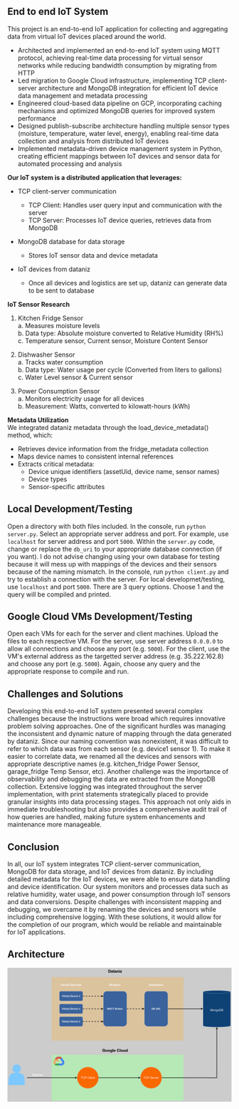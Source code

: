 ﻿## End to end IoT System

This project is an end-to-end IoT application for collecting and aggregating data from virtual IoT devices placed around the world.
- Architected and implemented an end-to-end IoT system using MQTT protocol, achieving real-time data processing for virtual sensor networks while reducing bandwidth consumption by migrating from HTTP
- Led migration to Google Cloud infrastructure, implementing TCP client-server architecture and MongoDB integration for efficient IoT device data management and metadata processing
- Engineered cloud-based data pipeline on GCP, incorporating caching mechanisms and optimized MongoDB queries for improved system performance
- Designed publish-subscribe architecture handling multiple sensor types (moisture, temperature, water level, energy), enabling real-time data collection and analysis from distributed IoT devices
- Implemented metadata-driven device management system in Python, creating efficient mappings between IoT devices and sensor data for automated processing and analysis

**Our IoT system is a distributed application that leverages:**

-   TCP client-server communication

    -   TCP Client: Handles user query input and communication with the server
    -   TCP Server: Processes IoT device queries, retrieves data from MongoDB

-   MongoDB database for data storage
    -   Stores IoT sensor data and device metadata
-   IoT devices from dataniz
    -   Once all devices and logistics are set up, dataniz can generate data to be sent to database

**IoT Sensor Research**

1. Kitchen Fridge Sensor\
   a. Measures moisture levels\
   b. Data type: Absolute moisture converted to Relative Humidity (RH%)\
   c. Temperature sensor, Current sensor, Moisture Content Sensor

2. Dishwasher Sensor\
   a. Tracks water consumption\
   b. Data type: Water usage per cycle (Converted from liters to gallons)\
   c. Water Level sensor & Current sensor

3. Power Consumption Sensor\
   a. Monitors electricity usage for all devices\
   b. Measurement: Watts, converted to kilowatt-hours (kWh)

**Metadata Utilization**\
We integrated dataniz metadata through the load_device_metadata() method, which:

-   Retrieves device information from the fridge_metadata collection
-   Maps device names to consistent internal references
-   Extracts critical metadata:
    -   Device unique identifiers (assetUid, device name, sensor names)
    -   Device types
    -   Sensor-specific attributes

## Local Development/Testing

Open a directory with both files included. In the console, run `python server.py`. Select an appropriate server address and port. For example, use `localhost` for server address and port `5000`. Within the `server.py` code, change or replace the `db_uri` to your appropriate database connection (if you want). I do not advise changing using your own database for testing because it will mess up with mappings of the devices and their sensors because of the naming mismatch. In the console, run `python client.py` and try to establish a connection with the server. For local developmet/testing, use `localhost` and port `5000`. There are 3 query options. Choose 1 and the query will be compiled and printed.

## Google Cloud VMs Development/Testing

Open each VMs for each for the server and client machines. Upload the files to each respective VM. For the server, use server address `0.0.0.0` to allow all connections and choose any port (e.g. `5000`). For the client, use the VM's external address as the targetted server address (e.g. 35.222.162.8) and choose any port (e.g. `5000`). Again, choose any query and the appropriate response to compile and run.

## Challenges and Solutions

Developing this end-to-end IoT system presented several complex challenges because the instructions were broad which requires innovative problem solving approaches. One of the significant hurdles was managing the inconsistent and dynamic nature of mapping through the data generated by dataniz. Since our naming convention was nonexistent, it was difficult to refer to which data was from each sensor (e.g. device1 sensor 1). To make it easier to correlate data, we renamed all the devices and sensors with appropriate descriptive names (e.g. kitchen_fridge Power Sensor, garage_fridge Temp Sensor, etc). Another challenge was the importance of observability and debugging the data are extracted from the MongoDB collection. Extensive logging was integrated throughout the server implementation, with print statements strategically placed to provide granular insights into data processing stages. This approach not only aids in immediate troubleshooting but also provides a comprehensive audit trail of how queries are handled, making future system enhancements and maintenance more manageable.

## Conclusion

In all, our IoT system integrates TCP client-server communication, MongoDB for data storage, and IoT devices from dataniz. By including detailed metadata for the IoT devices, we were able to ensure data handling and device identification. Our system monitors and processes data such as relative humidity, water usage, and power consumption through IoT sensors and data conversions. Despite challenges with inconsistent mapping and debugging, we overcame it by renaming the devices and sensors while including comprehensive logging. With these solutions, it would allow for the completion of our program, which would be reliable and maintainable for IoT applications.

## Architecture

![IoT System Architecture](https://github.com/kietn20/End-to-End-IoT-System/blob/main/diagram.png)
